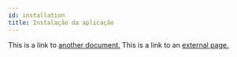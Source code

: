```yaml
---
id: installation
title: Instalação da aplicação
---
```


This is a link to [another document.](doc3.md) This is a link to an [external page.](http://www.example.com/)
